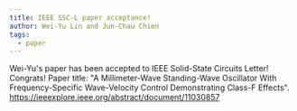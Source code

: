 ```yaml
---
title: IEEE SSC-L paper acceptance!
author: Wei-Yu Lin and Jun-Chau Chien
tags:  
  - paper
---
```


Wei-Yu's paper has been accepted to IEEE Solid-State Circuits Letter! Congrats! Paper title: "A Millimeter-Wave Standing-Wave Oscillator With Frequency-Specific Wave-Velocity Control Demonstrating Class-F Effects". https://ieeexplore.ieee.org/abstract/document/11030857
